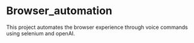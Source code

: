# Browser_automation
This project automates the browser experience through voice commands using selenium and openAI.
